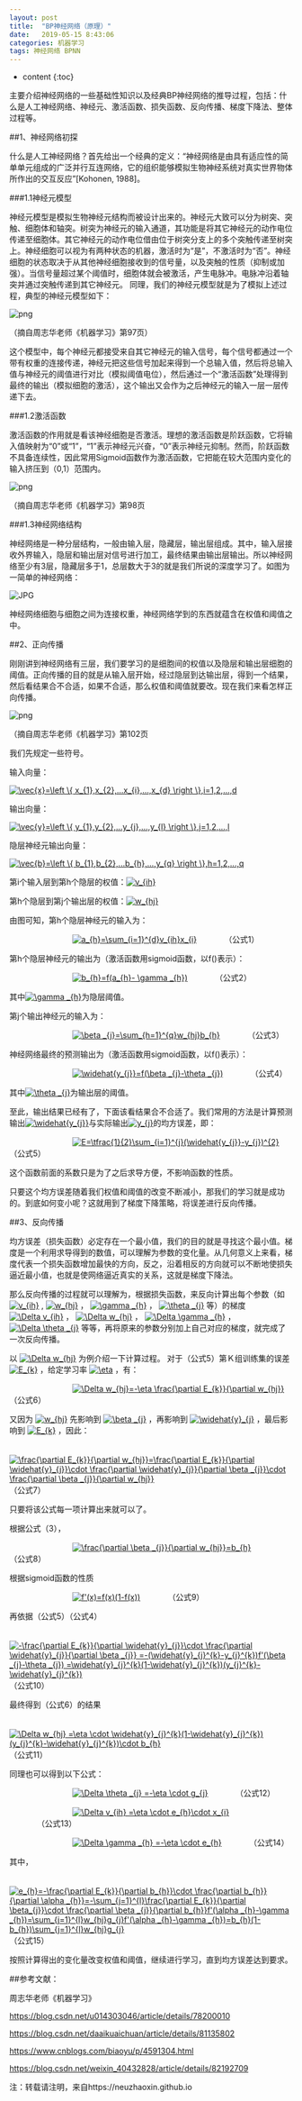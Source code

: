 ```yaml
---
layout: post
title:  "BP神经网络（原理）"
date:   2019-05-15 8:43:06
categories: 机器学习
tags: 神经网络 BPNN
---
```


* content
{:toc}

主要介绍神经网络的一些基础性知识以及经典BP神经网络的推导过程，包括：什么是人工神经网络、神经元、激活函数、损失函数、反向传播、梯度下降法、整体过程等。





##1、神经网络初探

什么是人工神经网络？首先给出一个经典的定义：“神经网络是由具有适应性的简单单元组成的广泛并行互连网络，它的组织能够模拟生物神经系统对真实世界物体所作出的交互反应”[Kohonen, 1988]。

###1.1神经元模型

神经元模型是模拟生物神经元结构而被设计出来的。神经元大致可以分为树突、突触、细胞体和轴突。树突为神经元的输入通道，其功能是将其它神经元的动作电位传递至细胞体。其它神经元的动作电位借由位于树突分支上的多个突触传递至树突上。神经细胞可以视为有两种状态的机器，激活时为“是”，不激活时为“否”。神经细胞的状态取决于从其他神经细胞接收到的信号量，以及突触的性质（抑制或加强）。当信号量超过某个阈值时，细胞体就会被激活，产生电脉冲。电脉冲沿着轴突并通过突触传递到其它神经元。
同理，我们的神经元模型就是为了模拟上述过程，典型的神经元模型如下：

![png](https://github.com/neuzhaoxin/neuzhaoxin.github.io/raw/master/_posts/pictures/BPNN/神经元.png)

（摘自周志华老师《机器学习》第97页）

这个模型中，每个神经元都接受来自其它神经元的输入信号，每个信号都通过一个带有权重的连接传递，神经元把这些信号加起来得到一个总输入值，然后将总输入值与神经元的阈值进行对比（模拟阈值电位），然后通过一个“激活函数”处理得到最终的输出（模拟细胞的激活），这个输出又会作为之后神经元的输入一层一层传递下去。

###1.2激活函数

激活函数的作用就是看该神经细胞是否激活。理想的激活函数是阶跃函数，它将输入值映射为“0”或“1”，“1”表示神经元兴奋，“0”表示神经元抑制。然而，阶跃函数不具备连续性，因此常用Sigmoid函数作为激活函数，它把能在较大范围内变化的输入挤压到（0,1）范围内。

![png](https://github.com/neuzhaoxin/neuzhaoxin.github.io/raw/master/_posts/pictures/BPNN/激活函数.png)

（摘自周志华老师《机器学习》第98页

###1.3神经网络结构

神经网络是一种分层结构，一般由输入层，隐藏层，输出层组成。其中，输入层接收外界输入，隐层和输出层对信号进行加工，最终结果由输出层输出。所以神经网络至少有3层，隐藏层多于1，总层数大于3的就是我们所说的深度学习了。如图为一简单的神经网络：

![JPG](https://github.com/neuzhaoxin/neuzhaoxin.github.io/raw/master/_posts/pictures/BPNN/简单的神经网络图.jpg)

神经网络细胞与细胞之间为连接权重，神经网络学到的东西就蕴含在权值和阈值之中。

##2、正向传播

刚刚讲到神经网络有三层，我们要学习的是细胞间的权值以及隐层和输出层细胞的阈值。正向传播的目的就是从输入层开始，经过隐层到达输出层，得到一个结果，然后看结果合不合适，如果不合适，那么权值和阈值就要改。现在我们来看怎样正向传播。

![png](https://github.com/neuzhaoxin/neuzhaoxin.github.io/raw/master/_posts/pictures/BPNN/神经网络.png)

（摘自周志华老师《机器学习》第102页

我们先规定一些符号。

输入向量：

<a href="https://www.codecogs.com/eqnedit.php?latex=\vec{x}=\left&space;\{&space;x_{1},x_{2},...x_{i},...,x_{d}&space;\right&space;\},i=1,2,...,d" target="_blank"><img src="https://latex.codecogs.com/gif.latex?\vec{x}=\left&space;\{&space;x_{1},x_{2},...x_{i},...,x_{d}&space;\right&space;\},i=1,2,...,d" title="\vec{x}=\left \{ x_{1},x_{2},...x_{i},...,x_{d} \right \},i=1,2,...,d" /></a>


输出向量：

<a href="https://www.codecogs.com/eqnedit.php?latex=\vec{y}=\left&space;\{&space;y_{1},y_{2},...y_{j},...,y_{l}&space;\right&space;\},j=1,2,...,l" target="_blank"><img src="https://latex.codecogs.com/gif.latex?\vec{y}=\left&space;\{&space;y_{1},y_{2},...y_{j},...,y_{l}&space;\right&space;\},j=1,2,...,l" title="\vec{y}=\left \{ y_{1},y_{2},...y_{j},...,y_{l} \right \},j=1,2,...,l" /></a>

隐层神经元输出向量：

<a href="https://www.codecogs.com/eqnedit.php?latex=\vec{b}=\left&space;\{&space;b_{1},b_{2},...b_{h},...,y_{q}&space;\right&space;\},h=1,2,...,q" target="_blank"><img src="https://latex.codecogs.com/gif.latex?\vec{b}=\left&space;\{&space;b_{1},b_{2},...b_{h},...,y_{q}&space;\right&space;\},h=1,2,...,q" title="\vec{b}=\left \{ b_{1},b_{2},...b_{h},...,y_{q} \right \},h=1,2,...,q" /></a>

第i个输入层到第h个隐层的权值：<a href="https://www.codecogs.com/eqnedit.php?latex=v_{ih}" target="_blank"><img src="https://latex.codecogs.com/gif.latex?v_{ih}" title="v_{ih}" /></a>

第h个隐层到第j个输出层的权值：<a href="https://www.codecogs.com/eqnedit.php?latex=w_{hj}" target="_blank"><img src="https://latex.codecogs.com/gif.latex?w_{hj}" title="w_{hj}" /></a>

由图可知，第h个隐层神经元的输入为：

　　　　　　　　<a href="https://www.codecogs.com/eqnedit.php?latex=a_{h}=\sum_{i=1}^{d}v_{ih}x_{i}" target="_blank"><img src="https://latex.codecogs.com/gif.latex?a_{h}=\sum_{i=1}^{d}v_{ih}x_{i}" title="a_{h}=\sum_{i=1}^{d}v_{ih}x_{i}" /></a>　　　　（公式1）

第h个隐层神经元的输出为（激活函数用sigmoid函数，以f()表示）：

　　　　　　　　<a href="https://www.codecogs.com/eqnedit.php?latex=b_{h}=f(a_{h}-&space;\gamma&space;_{h})" target="_blank"><img src="https://latex.codecogs.com/gif.latex?b_{h}=f(a_{h}-&space;\gamma&space;_{h})" title="b_{h}=f(a_{h}- \gamma _{h})" /></a>　　　　（公式2）

其中<a href="https://www.codecogs.com/eqnedit.php?latex=\gamma&space;_{h}" target="_blank"><img src="https://latex.codecogs.com/gif.latex?\gamma&space;_{h}" title="\gamma _{h}" /></a>为隐层阈值。

第j个输出神经元的输入为：

　　　　　　　　<a href="https://www.codecogs.com/eqnedit.php?latex=\beta&space;_{j}=\sum_{h=1}^{q}w_{hj}b_{h}" target="_blank"><img src="https://latex.codecogs.com/gif.latex?\beta&space;_{j}=\sum_{h=1}^{q}w_{hj}b_{h}" title="\beta _{j}=\sum_{h=1}^{q}w_{hj}b_{h}" /></a>　　　　（公式3）

神经网络最终的预测输出为（激活函数用sigmoid函数，以f()表示）：

　　　　　　　　<a href="https://www.codecogs.com/eqnedit.php?latex=\widehat{y_{j}}=f(\beta&space;_{j}-\theta&space;_{j})" target="_blank"><img src="https://latex.codecogs.com/gif.latex?\widehat{y_{j}}=f(\beta&space;_{j}-\theta&space;_{j})" title="\widehat{y_{j}}=f(\beta _{j}-\theta _{j})" /></a>　　　　（公式4）

其中<a href="https://www.codecogs.com/eqnedit.php?latex=\theta&space;_{j}" target="_blank"><img src="https://latex.codecogs.com/gif.latex?\theta&space;_{j}" title="\theta _{j}" /></a>为输出层的阈值。

至此，输出结果已经有了，下面该看结果合不合适了。我们常用的方法是计算预测输出<a href="https://www.codecogs.com/eqnedit.php?latex=\widehat{y_{j}}" target="_blank"><img src="https://latex.codecogs.com/gif.latex?\widehat{y_{j}}" title="\widehat{y_{j}}" /></a>与实际输出<a href="https://www.codecogs.com/eqnedit.php?latex=y_{j}" target="_blank"><img src="https://latex.codecogs.com/gif.latex?y_{j}" title="y_{j}" /></a>的均方误差，即：

　　　　　　　　<a href="https://www.codecogs.com/eqnedit.php?latex=E=\tfrac{1}{2}\sum_{i=1}^{j}(\widehat{y_{j}}-y_{j})^{2}" target="_blank"><img src="https://latex.codecogs.com/gif.latex?E=\tfrac{1}{2}\sum_{i=1}^{j}(\widehat{y_{j}}-y_{j})^{2}" title="E=\tfrac{1}{2}\sum_{i=1}^{j}(\widehat{y_{j}}-y_{j})^{2}" /></a>　　　　　（公式5）

这个函数前面的系数只是为了之后求导方便，不影响函数的性质。

只要这个均方误差随着我们权值和阈值的改变不断减小，那我们的学习就是成功的。到底如何变小呢？这就用到了梯度下降策略，将误差进行反向传播。

##3、反向传播

均方误差（损失函数）必定存在一个最小值，我们的目的就是寻找这个最小值。梯度是一个利用求导得到的数值，可以理解为参数的变化量。从几何意义上来看，梯度代表一个损失函数增加最快的方向，反之，沿着相反的方向就可以不断地使损失逼近最小值，也就是使网络逼近真实的关系，这就是梯度下降法。

那么反向传播的过程就可以理解为，根据损失函数，来反向计算出每个参数（如
<a href="https://www.codecogs.com/eqnedit.php?latex=v_{ih}" target="_blank"><img src="https://latex.codecogs.com/gif.latex?v_{ih}" title="v_{ih}" /></a>
,
<a href="https://www.codecogs.com/eqnedit.php?latex=w_{hj}" target="_blank"><img src="https://latex.codecogs.com/gif.latex?w_{hj}" title="w_{hj}" /></a>
，
<a href="https://www.codecogs.com/eqnedit.php?latex=\gamma&space;_{h}" target="_blank"><img src="https://latex.codecogs.com/gif.latex?\gamma&space;_{h}" title="\gamma _{h}" /></a>
，
<a href="https://www.codecogs.com/eqnedit.php?latex=\theta&space;_{j}" target="_blank"><img src="https://latex.codecogs.com/gif.latex?\theta&space;_{j}" title="\theta _{j}" /></a>
等）的梯度
<a href="https://www.codecogs.com/eqnedit.php?latex=\Delta&space;v_{ih}" target="_blank"><img src="https://latex.codecogs.com/gif.latex?\Delta&space;v_{ih}" title="\Delta v_{ih}" /></a>
，
<a href="https://www.codecogs.com/eqnedit.php?latex=\Delta&space;w_{hj}" target="_blank"><img src="https://latex.codecogs.com/gif.latex?\Delta&space;w_{hj}" title="\Delta w_{hj}" /></a>
，
<a href="https://www.codecogs.com/eqnedit.php?latex=\Delta&space;\gamma&space;_{h}" target="_blank"><img src="https://latex.codecogs.com/gif.latex?\Delta&space;\gamma&space;_{h}" title="\Delta \gamma _{h}" /></a>
，
<a href="https://www.codecogs.com/eqnedit.php?latex=\Delta&space;\theta&space;_{j}" target="_blank"><img src="https://latex.codecogs.com/gif.latex?\Delta&space;\theta&space;_{j}" title="\Delta \theta _{j}" /></a>
等等，再将原来的参数分别加上自己对应的梯度，就完成了一次反向传播。

以
<a href="https://www.codecogs.com/eqnedit.php?latex=\Delta&space;w_{hj}" target="_blank"><img src="https://latex.codecogs.com/gif.latex?\Delta&space;w_{hj}" title="\Delta w_{hj}" /></a>
为例介绍一下计算过程。
对于（公式5）第Ｋ组训练集的误差
<a href="https://www.codecogs.com/eqnedit.php?latex=E_{k}" target="_blank"><img src="https://latex.codecogs.com/gif.latex?E_{k}" title="E_{k}" /></a>
，给定学习率
<a href="https://www.codecogs.com/eqnedit.php?latex=\eta" target="_blank"><img src="https://latex.codecogs.com/gif.latex?\eta" title="\eta" /></a>
，有：

　　　　　　　　<a href="https://www.codecogs.com/eqnedit.php?latex=\Delta&space;w_{hj}=-\eta&space;\frac{\partial&space;E_{k}}{\partial&space;w_{hj}}" target="_blank"><img src="https://latex.codecogs.com/gif.latex?\Delta&space;w_{hj}=-\eta&space;\frac{\partial&space;E_{k}}{\partial&space;w_{hj}}" title="\Delta w_{hj}=-\eta \frac{\partial E_{k}}{\partial w_{hj}}" /></a>　　　　（公式6）

又因为
<a href="https://www.codecogs.com/eqnedit.php?latex=w_{hj}" target="_blank"><img src="https://latex.codecogs.com/gif.latex?w_{hj}" title="w_{hj}" /></a>
先影响到
<a href="https://www.codecogs.com/eqnedit.php?latex=\beta&space;_{j}" target="_blank"><img src="https://latex.codecogs.com/gif.latex?\beta&space;_{j}" title="\beta _{j}" /></a>
，再影响到
<a href="https://www.codecogs.com/eqnedit.php?latex=\widehat{y}_{j}" target="_blank"><img src="https://latex.codecogs.com/gif.latex?\widehat{y}_{j}" title="\widehat{y}_{j}" /></a>
，最后影响到
<a href="https://www.codecogs.com/eqnedit.php?latex=E_{k}" target="_blank"><img src="https://latex.codecogs.com/gif.latex?E_{k}" title="E_{k}" /></a>
，因此：

　　　　　　　　<a href="https://www.codecogs.com/eqnedit.php?latex=\frac{\partial&space;E_{k}}{\partial&space;w_{hj}}=\frac{\partial&space;E_{k}}{\partial&space;\widehat{y}_{j}}\cdot&space;\frac{\partial&space;\widehat{y}_{j}}{\partial&space;\beta&space;_{j}}\cdot&space;\frac{\partial&space;\beta&space;_{j}}{\partial&space;w_{hj}}" target="_blank"><img src="https://latex.codecogs.com/gif.latex?\frac{\partial&space;E_{k}}{\partial&space;w_{hj}}=\frac{\partial&space;E_{k}}{\partial&space;\widehat{y}_{j}}\cdot&space;\frac{\partial&space;\widehat{y}_{j}}{\partial&space;\beta&space;_{j}}\cdot&space;\frac{\partial&space;\beta&space;_{j}}{\partial&space;w_{hj}}" title="\frac{\partial E_{k}}{\partial w_{hj}}=\frac{\partial E_{k}}{\partial \widehat{y}_{j}}\cdot \frac{\partial \widehat{y}_{j}}{\partial \beta _{j}}\cdot \frac{\partial \beta _{j}}{\partial w_{hj}}" /></a>　　　　（公式7）

只要将该公式每一项计算出来就可以了。

根据公式（3），

　　　　　　　　<a href="https://www.codecogs.com/eqnedit.php?latex=\frac{\partial&space;\beta&space;_{j}}{\partial&space;w_{hj}}=b_{h}" target="_blank"><img src="https://latex.codecogs.com/gif.latex?\frac{\partial&space;\beta&space;_{j}}{\partial&space;w_{hj}}=b_{h}" title="\frac{\partial \beta _{j}}{\partial w_{hj}}=b_{h}" /></a>　　　　（公式8）

根据sigmoid函数的性质

　　　　　　　　<a href="https://www.codecogs.com/eqnedit.php?latex=f'(x)=f(x)(1-f(x))" target="_blank"><img src="https://latex.codecogs.com/gif.latex?f'(x)=f(x)(1-f(x))" title="f'(x)=f(x)(1-f(x))" /></a>　　　　（公式9）

再依据（公式5）（公式4）

　　　　　　　　<a href="https://www.codecogs.com/eqnedit.php?latex=-\frac{\partial&space;E_{k}}{\partial&space;\widehat{y}_{j}}\cdot&space;\frac{\partial&space;\widehat{y}_{j}}{\partial&space;\beta&space;_{j}}&space;=-(\widehat{y}_{j}^{k}-y_{j}^{k})f'(\beta&space;_{j}-\theta&space;_{j})&space;=\widehat{y}_{j}^{k}(1-\widehat{y}_{j}^{k})(y_{j}^{k}-\widehat{y}_{j}^{k})" target="_blank"><img src="https://latex.codecogs.com/gif.latex?-\frac{\partial&space;E_{k}}{\partial&space;\widehat{y}_{j}}\cdot&space;\frac{\partial&space;\widehat{y}_{j}}{\partial&space;\beta&space;_{j}}&space;=-(\widehat{y}_{j}^{k}-y_{j}^{k})f'(\beta&space;_{j}-\theta&space;_{j})&space;=\widehat{y}_{j}^{k}(1-\widehat{y}_{j}^{k})(y_{j}^{k}-\widehat{y}_{j}^{k})" title="-\frac{\partial E_{k}}{\partial \widehat{y}_{j}}\cdot \frac{\partial \widehat{y}_{j}}{\partial \beta _{j}} =-(\widehat{y}_{j}^{k}-y_{j}^{k})f'(\beta _{j}-\theta _{j}) =\widehat{y}_{j}^{k}(1-\widehat{y}_{j}^{k})(y_{j}^{k}-\widehat{y}_{j}^{k})" /></a>　　　　（公式10）

最终得到（公式6）的结果

　　　　　　　　<a href="https://www.codecogs.com/eqnedit.php?latex=\Delta&space;w_{hj}&space;=\eta&space;\cdot&space;\widehat{y}_{j}^{k}(1-\widehat{y}_{j}^{k})(y_{j}^{k}-\widehat{y}_{j}^{k})\cdot&space;b_{h}" target="_blank"><img src="https://latex.codecogs.com/gif.latex?\Delta&space;w_{hj}&space;=\eta&space;\cdot&space;\widehat{y}_{j}^{k}(1-\widehat{y}_{j}^{k})(y_{j}^{k}-\widehat{y}_{j}^{k})\cdot&space;b_{h}" title="\Delta w_{hj} =\eta \cdot \widehat{y}_{j}^{k}(1-\widehat{y}_{j}^{k})(y_{j}^{k}-\widehat{y}_{j}^{k})\cdot b_{h}" /></a>　　　　（公式11）

同理也可以得到以下公式：

　　　　　　　　<a href="https://www.codecogs.com/eqnedit.php?latex=\Delta&space;\theta&space;_{j}&space;=-\eta&space;\cdot&space;g_{j}" target="_blank"><img src="https://latex.codecogs.com/gif.latex?\Delta&space;\theta&space;_{j}&space;=-\eta&space;\cdot&space;g_{j}" title="\Delta \theta _{j} =-\eta \cdot g_{j}" /></a>　　　　（公式12）

　　　　　　　　<a href="https://www.codecogs.com/eqnedit.php?latex=\Delta&space;v_{ih}&space;=\eta&space;\cdot&space;e_{h}\cdot&space;x_{i}" target="_blank"><img src="https://latex.codecogs.com/gif.latex?\Delta&space;v_{ih}&space;=\eta&space;\cdot&space;e_{h}\cdot&space;x_{i}" title="\Delta v_{ih} =\eta \cdot e_{h}\cdot x_{i}" /></a>　　　　（公式13）

　　　　　　　　<a href="https://www.codecogs.com/eqnedit.php?latex=\Delta&space;\gamma&space;_{h}&space;=-\eta&space;\cdot&space;e_{h}" target="_blank"><img src="https://latex.codecogs.com/gif.latex?\Delta&space;\gamma&space;_{h}&space;=-\eta&space;\cdot&space;e_{h}" title="\Delta \gamma _{h} =-\eta \cdot e_{h}" /></a>　　　　（公式14）

其中，

　　　　　　　　<a href="https://www.codecogs.com/eqnedit.php?latex=e_{h}=-\frac{\partial&space;E_{k}}{\partial&space;b_{h}}\cdot&space;\frac{\partial&space;b_{h}}{\partial&space;\alpha&space;_{h}}=-\sum_{j=1}^{l}\frac{\partial&space;E_{k}}{\partial&space;\beta_{j}}\cdot&space;\frac{\partial&space;\beta&space;_{j}}{\partial&space;b_{h}}f'(\alpha&space;_{h}-\gamma&space;_{h})=\sum_{j=1}^{l}w_{hj}g_{j}f'(\alpha&space;_{h}-\gamma&space;_{h})=b_{h}(1-b_{h})\sum_{j=1}^{l}w_{hj}g_{j}" target="_blank"><img src="https://latex.codecogs.com/gif.latex?e_{h}=-\frac{\partial&space;E_{k}}{\partial&space;b_{h}}\cdot&space;\frac{\partial&space;b_{h}}{\partial&space;\alpha&space;_{h}}=-\sum_{j=1}^{l}\frac{\partial&space;E_{k}}{\partial&space;\beta_{j}}\cdot&space;\frac{\partial&space;\beta&space;_{j}}{\partial&space;b_{h}}f'(\alpha&space;_{h}-\gamma&space;_{h})=\sum_{j=1}^{l}w_{hj}g_{j}f'(\alpha&space;_{h}-\gamma&space;_{h})=b_{h}(1-b_{h})\sum_{j=1}^{l}w_{hj}g_{j}" title="e_{h}=-\frac{\partial E_{k}}{\partial b_{h}}\cdot \frac{\partial b_{h}}{\partial \alpha _{h}}=-\sum_{j=1}^{l}\frac{\partial E_{k}}{\partial \beta_{j}}\cdot \frac{\partial \beta _{j}}{\partial b_{h}}f'(\alpha _{h}-\gamma _{h})=\sum_{j=1}^{l}w_{hj}g_{j}f'(\alpha _{h}-\gamma _{h})=b_{h}(1-b_{h})\sum_{j=1}^{l}w_{hj}g_{j}" /></a>　　　　（公式15）

按照计算得出的变化量改变权值和阈值，继续进行学习，直到均方误差达到要求。




##参考文献：

周志华老师《机器学习》

https://blog.csdn.net/u014303046/article/details/78200010

https://blog.csdn.net/daaikuaichuan/article/details/81135802

https://www.cnblogs.com/biaoyu/p/4591304.html

https://blog.csdn.net/weixin_40432828/article/details/82192709




注：转载请注明，来自https://neuzhaoxin.github.io 
